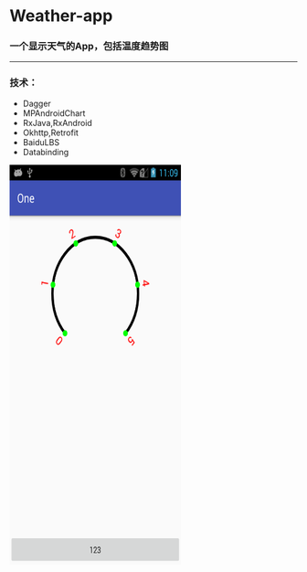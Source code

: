 # Weather-app

###  一个显示天气的App，包括温度趋势图
------------------------------------
### 技术：
* Dagger
* MPAndroidChart
* RxJava,RxAndroid
* Okhttp,Retrofit
* BaiduLBS
* Databinding

<img src="https://github.com/genylife/One/blob/master/screenshot.png" width = "300" height = "700" alt="screenshot" align=center />
